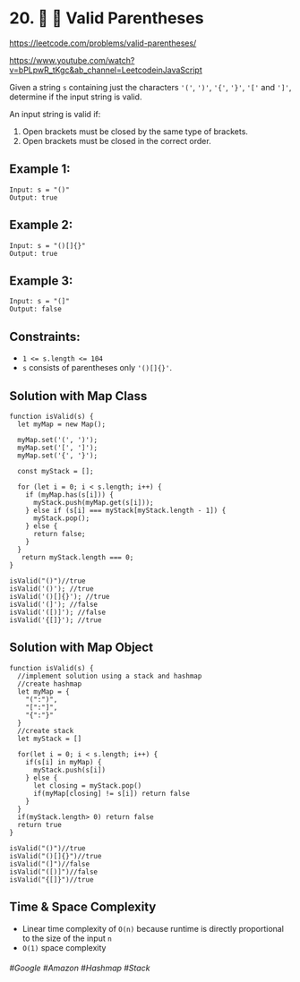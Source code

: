# 20. 🔎 🌴 Valid Parentheses
https://leetcode.com/problems/valid-parentheses/

https://www.youtube.com/watch?v=bPLpwR_tKgc&ab_channel=LeetcodeinJavaScript

Given a string `s` containing just the characters `'('`, `')'`, `'{'`, `'}'`, `'['` and `']'`, determine if the input string is valid.

An input string is valid if:
1. Open brackets must be closed by the same type of brackets.
2. Open brackets must be closed in the correct order.
## Example 1:
````
Input: s = "()"
Output: true
````
## Example 2:
````
Input: s = "()[]{}"
Output: true
````
## Example 3:
````
Input: s = "(]"
Output: false
```` 
## Constraints:
- `1 <= s.length <= 104`
- `s` consists of parentheses only `'()[]{}'`.

## Solution with Map Class
````
function isValid(s) {
  let myMap = new Map();

  myMap.set('(', ')');
  myMap.set('[', ']');
  myMap.set('{', '}');

  const myStack = [];

  for (let i = 0; i < s.length; i++) {
    if (myMap.has(s[i])) {
      myStack.push(myMap.get(s[i]));
    } else if (s[i] === myStack[myStack.length - 1]) {
      myStack.pop();
    } else {
      return false;
    }
  }
   return myStack.length === 0;
}

isValid("()")//true
isValid('()'); //true
isValid('()[]{}'); //true
isValid('(]'); //false
isValid('([)]'); //false
isValid('{[]}'); //true
````
## Solution with Map Object
````
function isValid(s) {
  //implement solution using a stack and hashmap
  //create hashmap
  let myMap = {
    "(":")",
    "[":"]",
    "{":"}"
  }
  //create stack
  let myStack = []
  
  for(let i = 0; i < s.length; i++) {
    if(s[i] in myMap) {
      myStack.push(s[i])
    } else {
      let closing = myStack.pop()
      if(myMap[closing] != s[i]) return false
    }
  }
  if(myStack.length> 0) return false
  return true
}

isValid("()")//true
isValid("()[]{}")//true
isValid("(]")//false
isValid("([)]")//false
isValid("{[]}")//true
````
## Time & Space Complexity
- Linear time complexity of `O(n)` because runtime is directly proportional to the size of the input `n`
- `O(1)` space complexity
###### #Google #Amazon #Hashmap #Stack 

